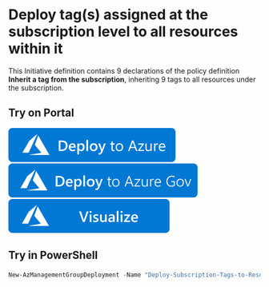 # Deploy tag(s) assigned at the subscription level to all resources within it

This Initiative definition contains 9 declarations of the policy definition **Inherit a tag from the subscription**, inheriting 9 tags to all resources under the subscription.

## Try on Portal

[![Deploy To Azure](https://raw.githubusercontent.com/Azure/azure-quickstart-templates/master/1-CONTRIBUTION-GUIDE/images/deploytoazure.svg?sanitize=true)](https://portal.azure.com/#create/Microsoft.Template/uri/https%3a%2f%2fraw.githubusercontent.com%2fDaFitRobsta%2fAzPolicy%2fmain%2fTags%2fpolicySetDefinitions%2fSubscriptions%2fInherit%2fdeploySubscriptionTagsToResources.arm.json)
[![Deploy To Azure Gov](https://raw.githubusercontent.com/Azure/azure-quickstart-templates/master/1-CONTRIBUTION-GUIDE/images/deploytoazuregov.svg?sanitize=true)](https://portal.azure.com/#create/Microsoft.Template/uri/https%3a%2f%2fraw.githubusercontent.com%2fDaFitRobsta%2fAzPolicy%2fmain%2fTags%2fpolicySetDefinitions%2fSubscriptions%2fInherit%2fdeploySubscriptionTagsToResources.arm.json)
[![Visualize](https://raw.githubusercontent.com/Azure/azure-quickstart-templates/master/1-CONTRIBUTION-GUIDE/images/visualizebutton.svg?sanitize=true)](http://armviz.io/#/?load=https%3a%2f%2fraw.githubusercontent.com%2fDaFitRobsta%2fAzPolicy%2fmain%2fTags%2fpolicySetDefinitions%2fSubscriptions%2fInherit%2fdeploySubscriptionTagsToResources.arm.json)

## Try in PowerShell

````powershell
New-AzManagementGroupDeployment -Name "Deploy-Subscription-Tags-to-Resources" -ManagementGroupId "myMG" -Location "West US 2" -TemplateUri 'https://raw.githubusercontent.com/DaFitRobsta/AzPolicy/main/Tags/policySetDefinitions/Subscriptions/Inherit/deploySubscriptionTagsToResources.arm.json'
````

<!--
## Try with CLI

````cli

az policy set-definition create --name 

````
>
<!---
Get-AzPolicyState -PolicyAssignmentName "2f53828b83fc4a71a9944261" -Filter "ComplianceState eq 'NonCompliant'" | fl ResourceId

New-AzPolicyDefinition -Policy .\azurepolicy.rules.json -ManagementGroupName "75d2a19a-9a75-477c-ad38-39aec4180d00" -Name "deploy-tag-cosmosdb-internet-traffic-allowed" -DisplayName "Add a Tag on Cosmos DB that allow Internet access" -Description "Add a Tag on Cosmos DB that allow Internet access" -Metadata '{"category":"Cosmos DB", "version":"1.0.0"}' -Mode All
--->